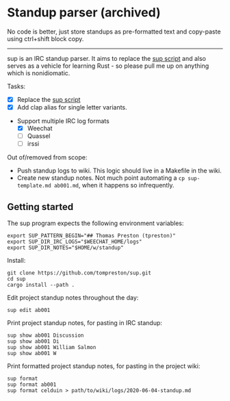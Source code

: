 # Standup parser (archived)
No code is better, just store standups as pre-formatted text and copy-paste using ctrl+shift block
copy.

---

sup is an IRC standup parser. It aims to replace the
[sup script](https://github.com/tompreston/dotfiles/blob/426d3bb430830fd4423e768f29eac9cdbd88115d/local/bin/sup)
and also serves as a vehicle for learning Rust - so please pull me up on
anything which is nonidiomatic.

Tasks:
- [x] Replace the [sup script](https://github.com/tompreston/dotfiles/blob/master/local/bin/sup)
- [x] Add clap alias for single letter variants.
- Support multiple IRC log formats
    - [x] Weechat
    - [ ] Quassel
    - [ ] irssi

Out of/removed from scope:
- Push standup logs to wiki. This logic should live in a Makefile in the wiki.
- Create new standup notes. Not much point automating a `cp sup-template.md
  ab001.md`, when it happens so infrequently.

## Getting started
The sup program expects the following environment variables:

	export SUP_PATTERN_BEGIN="## Thomas Preston (tpreston)"
	export SUP_DIR_IRC_LOGS="$WEECHAT_HOME/logs"
	export SUP_DIR_NOTES="$HOME/w/standup"

Install:

	git clone https://github.com/tompreston/sup.git
	cd sup
	cargo install --path .

Edit project standup notes throughout the day:
	
	sup edit ab001

Print project standup notes, for pasting in IRC standup:

	sup show ab001 Discussion
	sup show ab001 Di
	sup show ab001 William Salmon
	sup show ab001 W

Print formatted project standup notes, for pasting in the project wiki:

	sup format
	sup format ab001
	sup format celduin > path/to/wiki/logs/2020-06-04-standup.md
